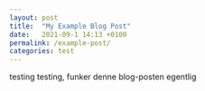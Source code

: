 ```yaml
---
layout: post
title:  "My Example Blog Post"
date:   2021-09-1 14:13 +0100
permalink: /example-post/
categories: test
---
```


testing testing, funker denne blog-posten egentlig